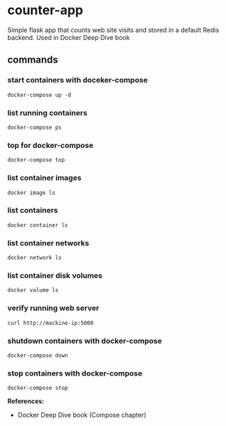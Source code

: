 # counter-app
Simple flask app that counts web site visits and stored in a default Redis backend. Used in Docker Deep Dive book

## commands

### start containers with doceker-compose
    docker-compose up -d

### list running containers
    docker-compose ps

### top for docker-compose
    docker-compose top

### list container images
    docker image ls

### list containers
    docker container ls

### list container networks
    docker network ls

### list container disk volumes
    docker valume ls

### verify running web server
    curl http://mackine-ip:5000

### shutdown containers with docker-compose
    docker-compose down

### stop containers with docker-compose
    docker-compose stop


**References:**
- Docker Deep Dive book (Compose chapter)
